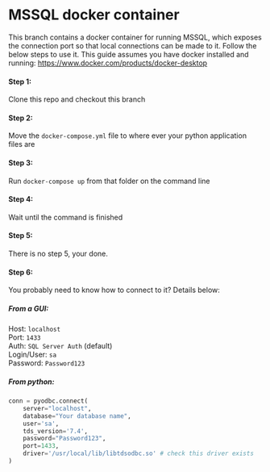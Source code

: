 # MSSQL docker container

This branch contains a docker container for running MSSQL, which exposes the connection port so that local connections can be made to it. Follow the below steps to use it. This guide assumes you have docker installed and running:
https://www.docker.com/products/docker-desktop

#### Step 1:
Clone this repo and checkout this branch

#### Step 2:
Move the `docker-compose.yml` file to where ever your python application files are

#### Step 3:
Run `docker-compose up` from that folder on the command line

#### Step 4:
Wait until the command is finished

#### Step 5:
There is no step 5, your done.

#### Step 6:
You probably need to know how to connect to it? Details below:

##### From a GUI:

Host: `localhost`  
Port: `1433`  
Auth: `SQL Server Auth` (default)  
Login/User: `sa`  
Password: `Password123`  

##### From python:
```python
conn = pyodbc.connect(
    server="localhost",
    database="Your database name",
    user='sa',
    tds_version='7.4',
    password="Password123",
    port=1433,
    driver='/usr/local/lib/libtdsodbc.so' # check this driver exists
)
```
